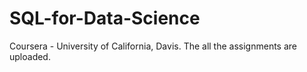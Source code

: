 # SQL-for-Data-Science
Coursera - University of California, Davis.
The all the assignments are uploaded. 

